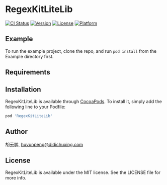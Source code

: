 # RegexKitLiteLib

[![CI Status](https://img.shields.io/travis/胡云鹏/RegexKitLiteLib.svg?style=flat)](https://travis-ci.org/胡云鹏/RegexKitLiteLib)
[![Version](https://img.shields.io/cocoapods/v/RegexKitLiteLib.svg?style=flat)](https://cocoapods.org/pods/RegexKitLiteLib)
[![License](https://img.shields.io/cocoapods/l/RegexKitLiteLib.svg?style=flat)](https://cocoapods.org/pods/RegexKitLiteLib)
[![Platform](https://img.shields.io/cocoapods/p/RegexKitLiteLib.svg?style=flat)](https://cocoapods.org/pods/RegexKitLiteLib)

## Example

To run the example project, clone the repo, and run `pod install` from the Example directory first.

## Requirements

## Installation

RegexKitLiteLib is available through [CocoaPods](https://cocoapods.org). To install
it, simply add the following line to your Podfile:

```ruby
pod 'RegexKitLiteLib'
```

## Author

胡云鹏, huyunpeng@didichuxing.com

## License

RegexKitLiteLib is available under the MIT license. See the LICENSE file for more info.
